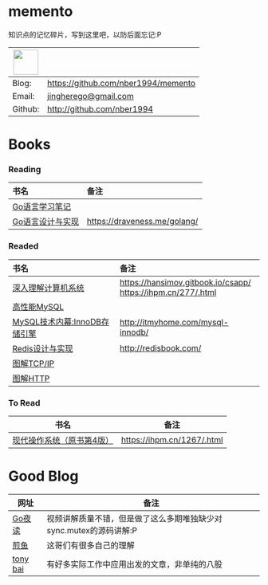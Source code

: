 # memento



知识点的记忆碎片，写到这里吧，以防后面忘记:P

| <img title="" src="file:///Users/jingtianyou/github/memento/images/2023-09-09-17-21-17-image.png" alt="" width="50"> |                                     |
| -------------------------------------------------------------------------------------------------------------------- | ----------------------------------- |
| Blog:                                                                                                                | https://github.com/nber1994/memento |
| Email:                                                                                                               | jingherego@gmail.com                |
| Github:                                                                                                              | http://github.com/nber1994          |



# Books

### Reading

| 书名                                             | 备注                           |
|:---------------------------------------------- |:---------------------------- |
| [Go语言学习笔记](https://item.jd.com/11944267.html)  |                              |
| [Go语言设计与实现](https://item.jd.com/13521160.html) | https://draveness.me/golang/ |

### Readed

| 书名                                                        | 备注                                                               |
|:--------------------------------------------------------- |:---------------------------------------------------------------- |
| [深入理解计算机系统](https://item.jd.com/12006637.html)            | https://hansimov.gitbook.io/csapp/ <br>https://ihpm.cn/277/.html |
| [高性能MySQL](https://item.jd.com/11220393.html)             |                                                                  |
| [MySQL技术内幕:InnoDB存储引擎](https://item.jd.com/11252326.html) | http://itmyhome.com/mysql-innodb/                                |
| [Redis设计与实现](https://item.jd.com/11486101.html)           | http://redisbook.com/                                            |
| [图解TCP/IP](https://item.jd.com/11253710.html)             |                                                                  |
| [图解HTTP](https://item.jd.com/11449491.html)               |                                                                  |

### To Read

| 书名                                                 | 备注                         |
| -------------------------------------------------- | -------------------------- |
| [现代操作系统（原书第4版）](https://item.jd.com/12139635.html) | https://ihpm.cn/1267/.html |

# Good Blog

| 网址                               | 备注                                      |
| -------------------------------- | --------------------------------------- |
| [Go夜读](https://talkgo.org/)      | 视频讲解质量不错，但是做了这么多期唯独缺少对sync.mutex的源码讲解:P |
| [煎鱼](https://eddycjy.com/)       | 这哥们有很多自己的理解                             |
| [tony bai](https://tonybai.com/) | 有好多实际工作中应用出发的文章，非单纯的八股                  |
